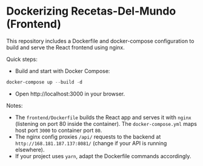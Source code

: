 # Dockerizing Recetas-Del-Mundo (Frontend)

This repository includes a Dockerfile and docker-compose configuration to build and serve the React frontend using nginx.

Quick steps:

- Build and start with Docker Compose:

```powershell
docker-compose up --build -d
```

- Open http://localhost:3000 in your browser.

Notes:
- The `frontend/Dockerfile` builds the React app and serves it with `nginx` (listening on port 80 inside the container). The `docker-compose.yml` maps host port `3000` to container port `80`.
- The nginx config proxies `/api/` requests to the backend at `http://168.181.187.137:8081/` (change if your API is running elsewhere).
- If your project uses `yarn`, adapt the Dockerfile commands accordingly.
